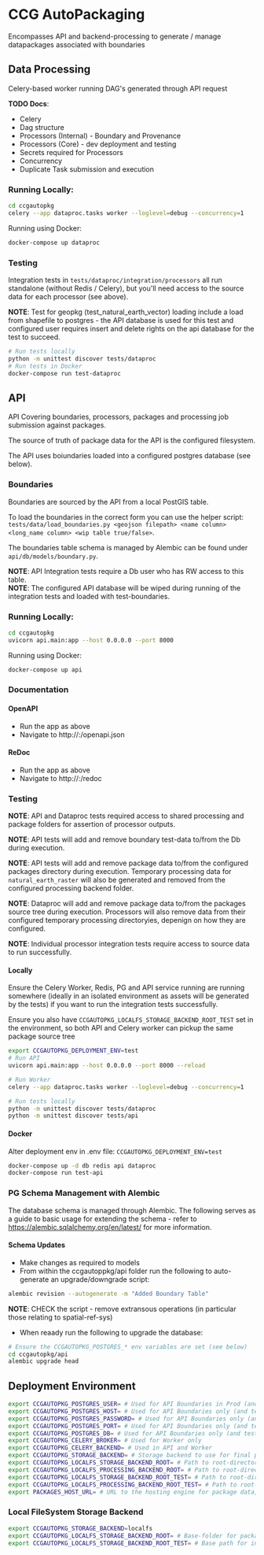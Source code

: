 # CCG AutoPackaging

Encompasses API and backend-processing to generate / manage datapackages associated with boundaries

## Data Processing

Celery-based worker running DAG's generated through API request

__TODO Docs__:

* Celery
* Dag structure
* Processors (Internal) - Boundary and Provenance 
* Processors (Core) - dev deployment and testing
* Secrets required for Processors
* Concurrency
* Duplicate Task submission and execution

### Running Locally:

```bash
cd ccgautopkg
celery --app dataproc.tasks worker --loglevel=debug --concurrency=1
```

Running using Docker:

```bash
docker-compose up dataproc
```

### Testing

Integration tests in `tests/dataproc/integration/processors` all run standalone (without Redis / Celery), but you'll need access to the source data for each processor (see above).

__NOTE__: Test for geopkg (test_natural_earth_vector) loading include a load from shapefile to postgres - the API database is used for this test and configured user requires insert and delete rights on the api database for the test to succeed.

```bash
# Run tests locally
python -m unittest discover tests/dataproc
# Run tests in Docker
docker-compose run test-dataproc
```

## API

API Covering boundaries, processors, packages and processing job submission against packages.

The source of truth of package data for the API is the configured filesystem.

The API uses boiundaries loaded into a configured postgres database (see below).

### Boundaries

Boundaries are sourced by the API from a local PostGIS table.

To load the boundaries in the correct form you can use the helper script: `tests/data/load_boundaries.py <geojson filepath> <name column> <long_name column> <wip table true/false>`.

The boundaries table schema is managed by Alembic can be found under `api/db/models/boundary.py`.

__NOTE__: API Integration tests require a Db user who has RW access to this table.  
__NOTE__: The configured API database will be wiped during running of the integration tests and loaded with test-boundaries.

### Running Locally:

```bash
cd ccgautopkg
uvicorn api.main:app --host 0.0.0.0 --port 8000
```

Running using Docker:

```bash
docker-compose up api
```

### Documentation

#### OpenAPI

* Run the app as above
* Navigate to http://<host>:<port>/openapi.json

#### ReDoc

* Run the app as above
* Navigate to http://<host>:<port>/redoc

### Testing

__NOTE__: API and Dataproc tests required access to shared processing and package folders for assertion of processor outputs.

__NOTE__: API tests will add and remove boundary test-data to/from the Db during execution.

__NOTE__: API tests will add and remove package data to/from the configured packages directory during execution.  Temporary processing data for `natural_earth_raster` will also be generated and removed from the configured processing backend folder.

__NOTE__: Dataproc will add and remove package data to/from the packages source tree during execution.  Processors will also remove data from their configured temporary processing directoryies, depenign on how they are configured.

__NOTE__: Individual processor integration tests require access to source data to run successfully.

#### Locally

Ensure the Celery Worker, Redis, PG and API service running are running somewhere (ideally in an isolated environment as assets will be generated by the tests) if you want to run the integration tests successfully.

Ensure you also have `CCGAUTOPKG_LOCALFS_STORAGE_BACKEND_ROOT_TEST` set in the environment, so both API and Celery worker can pickup the same package source tree

```bash
export CCGAUTOPKG_DEPLOYMENT_ENV=test
# Run API
uvicorn api.main:app --host 0.0.0.0 --port 8000 --reload

# Run Worker 
celery --app dataproc.tasks worker --loglevel=debug --concurrency=1

# Run tests locally
python -m unittest discover tests/dataproc
python -m unittest discover tests/api
```

#### Docker

Alter deployment env in .env file: `CCGAUTOPKG_DEPLOYMENT_ENV=test`

```bash
docker-compose up -d db redis api dataproc
docker-compose run test-api
```

### PG Schema Management with Alembic

The database schema is managed through Alembic.  The following serves as a guide to basic usage for extending the schema - refer to https://alembic.sqlalchemy.org/en/latest/ for more information.

#### Schema Updates

* Make changes as required to models
* From within the ccgautoppkg/api folder run the following to auto-generate an upgrade/downgrade script:

```bash
alembic revision --autogenerate -m "Added Boundary Table"
```

__NOTE__: CHECK the script - remove extransous operations (in particular those relating to spatial-ref-sys)

* When reaady run the following to upgrade the database:

```bash
# Ensure the CCGAUTOPKG_POSTGRES_* env variables are set (see below)
cd ccgautopkg/api
alembic upgrade head
```

## Deployment Environment

```bash
export CCGAUTOPKG_POSTGRES_USER= # Used for API Boundaries in Prod (and test natural_earth_vector processor in Worker)
export CCGAUTOPKG_POSTGRES_HOST= # Used for API Boundaries only (and test natural_earth_vector processor in Worker)
export CCGAUTOPKG_POSTGRES_PASSWORD= # Used for API Boundaries only (and test natural_earth_vector processor in Worker)
export CCGAUTOPKG_POSTGRES_PORT= # Used for API Boundaries only (and test natural_earth_vector processor in Worker)
export CCGAUTOPKG_POSTGRES_DB= # Used for API Boundaries only (and test natural_earth_vector processor in Worker)
export CCGAUTOPKG_CELERY_BROKER= # Used for Worker only
export CCGAUTOPKG_CELERY_BACKEND= # Used in API and Worker
export CCGAUTOPKG_STORAGE_BACKEND= # Storage backend to use for final packages (see additional backend-specific flags below for more info).  Used in API and Worker
export CCGAUTOPKG_LOCALFS_STORAGE_BACKEND_ROOT= # Path to root-directory for packages.  Used in API and Worker
export CCGAUTOPKG_LOCALFS_PROCESSING_BACKEND_ROOT= # Path to root-directory for local interim processing data.  Used by Worker only
export CCGAUTOPKG_LOCALFS_STORAGE_BACKEND_ROOT_TEST= # Path to root-directory for packages when running integration tests.  Used in API and Worker
export CCGAUTOPKG_LOCALFS_PROCESSING_BACKEND_ROOT_TEST= # Path to root-directory for local interim processing data when running integration tests.  Used by Worker only
export PACKAGES_HOST_URL= # URL to the hosting engine for package data, e.g. http://localhost
```

### Local FileSystem Storage Backend

```bash
export CCGAUTOPKG_STORAGE_BACKEND=localfs
export CCGAUTOPKG_LOCALFS_STORAGE_BACKEND_ROOT= # Base-folder for packages
export CCGAUTOPKG_LOCALFS_STORAGE_BACKEND_ROOT_TEST= # Base path for integration-test package data
```